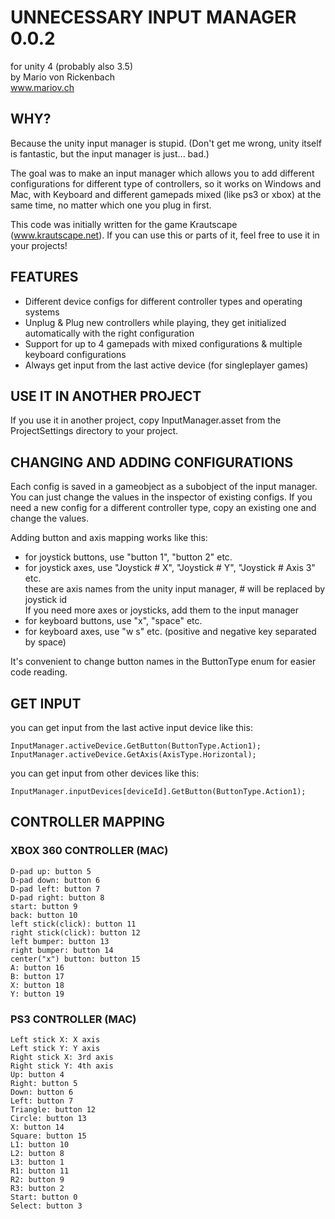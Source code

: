 

# UNNECESSARY INPUT MANAGER 0.0.2
for unity 4 (probably also 3.5)  
by Mario von Rickenbach  
www.mariov.ch


## WHY? 

Because the unity input manager is stupid. (Don't get me wrong, unity itself is fantastic, but the input manager is just... bad.)

The goal was to make an input manager which allows you to add different configurations for different type of controllers, so it works on Windows and Mac, with Keyboard and different gamepads mixed (like ps3 or xbox) at the same time, no matter which one you plug in first.

This code was initially written for the game Krautscape (www.krautscape.net). If you can use this or parts of it, feel free to use it in your projects!


## FEATURES

- Different device configs for different controller types and operating systems
- Unplug & Plug new controllers while playing, they get initialized automatically with the right configuration
- Support for up to 4 gamepads with mixed configurations & multiple keyboard configurations
- Always get input from the last active device (for singleplayer games)


## USE IT IN ANOTHER PROJECT

If you use it in another project, copy InputManager.asset from the ProjectSettings directory to your project.


## CHANGING AND ADDING CONFIGURATIONS

Each config is saved in a gameobject as a subobject of the input manager. You can just change the values in the inspector of existing configs. If you need a new config for a different controller type, copy an existing one and change the values. 

Adding button and axis mapping works like this:

- for joystick buttons, use "button 1", "button 2" etc.
- for joystick axes, use "Joystick # X", "Joystick # Y", "Joystick # Axis 3" etc.  
  these are axis names from the unity input manager, # will be replaced by joystick id  
  If you need more axes or joysticks, add them to the input manager
- for keyboard buttons, use "x", "space" etc.
- for keyboard axes, use "w s" etc. (positive and negative key separated by space)

It's convenient to change button names in the ButtonType enum for easier code reading.


## GET INPUT

you can get input from the last active input device like this:

    InputManager.activeDevice.GetButton(ButtonType.Action1);
    InputManager.activeDevice.GetAxis(AxisType.Horizontal);

you can get input from other devices like this:

    InputManager.inputDevices[deviceId].GetButton(ButtonType.Action1);

## CONTROLLER MAPPING
### XBOX 360 CONTROLLER (MAC)

    D-pad up: button 5
    D-pad down: button 6
    D-pad left: button 7
    D-pad right: button 8
    start: button 9
    back: button 10
    left stick(click): button 11
    right stick(click): button 12
    left bumper: button 13
    right bumper: button 14
    center("x") button: button 15
    A: button 16
    B: button 17
    X: button 18
    Y: button 19

### PS3 CONTROLLER (MAC)

    Left stick X: X axis
    Left stick Y: Y axis
    Right stick X: 3rd axis
    Right stick Y: 4th axis
    Up: button 4
    Right: button 5
    Down: button 6
    Left: button 7
    Triangle: button 12
    Circle: button 13
    X: button 14
    Square: button 15
    L1: button 10
    L2: button 8
    L3: button 1
    R1: button 11
    R2: button 9
    R3: button 2
    Start: button 0
    Select: button 3 
	